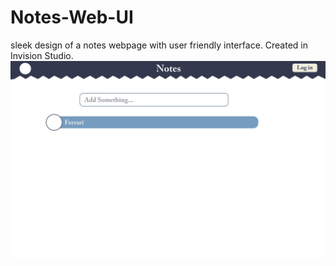 # Notes-Web-UI
sleek design of a notes webpage with user friendly interface. Created in Invision Studio.
![First page will look like this.](https://github.com/VishalGhai/Notes-Web-UI/blob/master/1.jpg)
